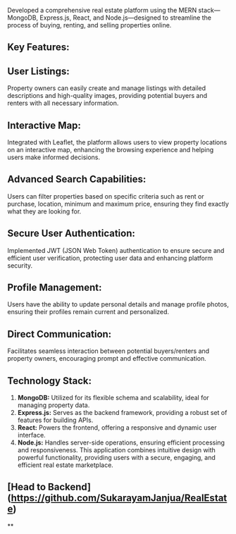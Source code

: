 
Developed a comprehensive real estate platform using the MERN stack—MongoDB, Express.js, React, and Node.js—designed to streamline the process of buying, renting, and selling properties online.

## Key Features:
## User Listings:
Property owners can easily create and manage listings with detailed descriptions and high-quality images, providing potential buyers and renters with all necessary information.

## Interactive Map:
Integrated with Leaflet, the platform allows users to view property locations on an interactive map, enhancing the browsing experience and helping users make informed decisions.

## Advanced Search Capabilities:
Users can filter properties based on specific criteria such as rent or purchase, location, minimum and maximum price, ensuring they find exactly what they are looking for.

## Secure User Authentication:
Implemented JWT (JSON Web Token) authentication to ensure secure and efficient user verification, protecting user data and enhancing platform security.

## Profile Management:
Users have the ability to update personal details and manage profile photos, ensuring their profiles remain current and personalized.

## Direct Communication:
Facilitates seamless interaction between potential buyers/renters and property owners, encouraging prompt and effective communication.

## Technology Stack:
1. **MongoDB:** Utilized for its flexible schema and scalability, ideal for managing property data.
2. **Express.js:** Serves as the backend framework, providing a robust set of features for building APIs.
3. **React:** Powers the frontend, offering a responsive and dynamic user interface.
4. **Node.js:** Handles server-side operations, ensuring efficient processing and responsiveness.
This application combines intuitive design with powerful functionality, providing users with a secure, engaging, and efficient real estate marketplace.

## [Head to Backend] (https://github.com/SukarayamJanjua/RealEstate)







**
